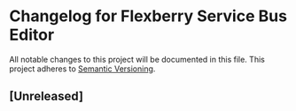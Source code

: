 # Changelog for Flexberry Service Bus Editor

All notable changes to this project will be documented in this file.
This project adheres to [Semantic Versioning](http://semver.org/).

## [Unreleased]
